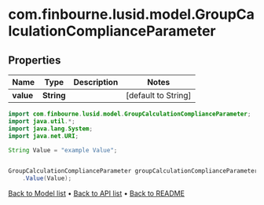 # com.finbourne.lusid.model.GroupCalculationComplianceParameter

## Properties

Name | Type | Description | Notes
------------ | ------------- | ------------- | -------------
**value** | **String** |  | [default to String]

```java
import com.finbourne.lusid.model.GroupCalculationComplianceParameter;
import java.util.*;
import java.lang.System;
import java.net.URI;

String Value = "example Value";


GroupCalculationComplianceParameter groupCalculationComplianceParameterInstance = new GroupCalculationComplianceParameter()
    .Value(Value);
```


[Back to Model list](../README.md#documentation-for-models) &#8226; [Back to API list](../README.md#documentation-for-api-endpoints) &#8226; [Back to README](../README.md)
